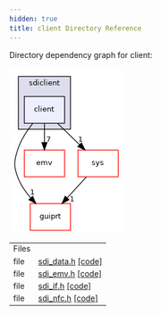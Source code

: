 ```yaml
---
hidden: true
title: client Directory Reference
---
```


Directory dependency graph for client:

![sdiclient/client](dir_64d02063c70c5c9b1f1dea0f7cacc02a_dep.png)

|  |  |
|----|----|
| Files |  |
| file   | <a href="sdi__data_8h.md">sdi_data.h</a> <a href="sdi__data_8h_source.md">[code]</a> |
| file   | <a href="sdiclient_2client_2sdi__emv_8h.md">sdi_emv.h</a> <a href="sdiclient_2client_2sdi__emv_8h_source.md">[code]</a> |
| file   | <a href="sdi__if_8h.md">sdi_if.h</a> <a href="sdi__if_8h_source.md">[code]</a> |
| file   | <a href="sdi__nfc_8h.md">sdi_nfc.h</a> <a href="sdi__nfc_8h_source.md">[code]</a> |
